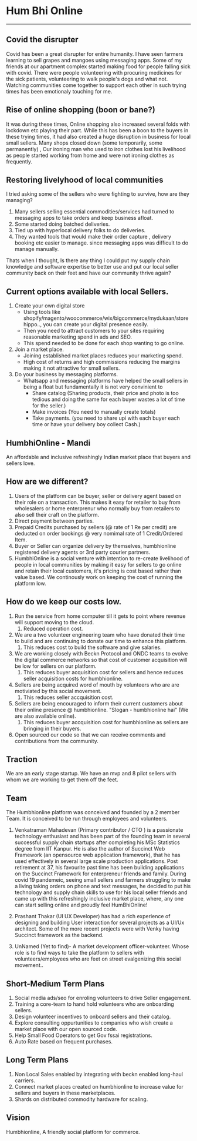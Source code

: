 # Hum Bhi Online
<hr/>

## Covid the disrupter

Covid has been a great disrupter for entire humanity. I have seen farmers learning to sell grapes and mangoes using messaging apps. Some of my friends at our apartment complex started making food for people falling sick with covid. There were people volunteering with procuring medicines for the sick patients, volunteering to walk people's dogs and what not. Watching communities come together to support each other in such trying times has been emotionaly touching for me. 

## Rise of online shopping (boon or bane?)
It was during these times, Online shopping also increased several folds with lockdown etc playing their part. While this has been a boon to the buyers in these trying times, it had also created a huge disruption in business for  local small sellers. Many shops closed down (some temporarily, some permanently) ,  Our ironing man who used to iron clothes lost his livelihood as people started working from home and were not ironing clothes as frequently.

<div style="page-break-after: always;"></div>

## Restoring livelyhood of local communities
I tried asking some of the sellers who were fighting to survive, how are they managing? 
1. Many sellers selling essential commodities/services had turned to messaging apps to take orders and keep business afloat. 
2. Some started doing batched deliveries. 
3. Tied up with hyperlocal delivery folks to do deliveries.
4. They wanted tools that would make their order capture , delivery booking etc easier to manage. since messaging apps was difficult to do manage manually.

Thats when I thought, Is there any thing I could put my supply chain knowledge and software expertise to better use and put our local seller community back on their feet and have our community thrive again?  

<div style="page-break-after: always;"></div>

## Current options available with local Sellers.
1. Create your own digital store 
	- Using tools like shopify/magento/woocommerce/wix/bigcommerce/mydukaan/storehippo.., you can create your digital presence easily. 
	- Then you need to attract customers to your sites requiring reasonable marketing spend in ads and SEO. 
	- This spend needed to be done for each shop wanting to go online. 
1. Join a market place. 
	- Joining established market places reduces your marketing spend.
	- High cost of returns and high commissions reducing the margins making it not attractive for small sellers. 
1. Do your business by messaging platforms. 
	- Whatsapp and messaging platforms have helped the small sellers in being a float but fundamentally it is not very convinient to 
		+ Share catalog	 (Sharing products, their  price and photo is too tedious and doing the same for  each buyer wastes a lot of time for the seller.)
		+ Make invoices	 (You need to manually create totals)
		+ Take payments. (you need to share upi with each buyer each time or have your delivery boy collect Cash.)
		 
<div style="page-break-after: always;"></div>

## HumbhiOnline - Mandi

An affordable and inclusive refreshingly Indian market place that buyers and sellers love. 


## How are we different? 
1. Users of the platform can be buyer, seller or delivery agent based on their role on a transaction. This makes it easy for retailer to buy from wholesalers or home enterprenur who normally buy from retailers to also sell their craft on the platform. 
2. Direct payment between parties.
3. Prepaid Credits purchased by sellers (@ rate of 1 Re per credit) are deducted on order bookings @ very nomimal rate of 1 Credit/Ordered Item. 
4. Buyer or Seller can organize delivery by themselves, humbhionline registered delivery agents or 3rd party courier partners. 
5. HumbhiOnline is a social venture with intention to re-create livelihood of people in local communities by making it easy for sellers to go online and retain their local customers, it's pricing is cost based rather than value based. We continously work on keeping the cost of running the platform low.



<div style="page-break-after: always;"></div>

## How do we keep our costs low. 
1. Run the service from  home computer till it gets to point  where revenue will support moving to the cloud. 
	1. Reduced operation cost.
2. We are a two volunteer engineering team who have donated their time to build and are continuing to donate our time to enhance this platform.  
	1. This reduces cost to build the software and give salaries.
3. We are working closely with Beckn Protocol and ONDC teams to evolve the digital commerce networks so that cost of customer acquisition will be low for sellers on our platform. 
	1. This reduces buyer acquisition cost for sellers and hence reduces seller acquisition costs for humbhionline.
4. Sellers are being acquired word of mouth by volunteers who are are motiviated by this social movement.
	1. This reduces seller accquisition cost.
5. Sellers are being  encouraged to inform their current customers about their online  presence @ humbhionline. "Slogan - humbhionline  hai" (We are also available online).
	1. This reduces buyer accquisition cost for humbhionline as sellers are bringing in their buyers.
6. Open sourced our code so that we can receive comments and contributions from the community.
	
	
<div style="page-break-after: always;"></div>
 
## Traction 
We are an early stage startup. We have an mvp and 8 pilot sellers with whom we are working to get them off the feet. 

## Team 
The Humbhionline platform was conceived and founded by a 2 member Team. It is conceived to be run through employees and volunteers. 

1. Venkatraman Mahadevan (Primary contributor / CTO )
is a passionate technology enthusiast and has been part of the founding team in several successful supply chain startups after completing his MSc Statistics degree from IIT Kanpur. He is also the author of Succinct Web Framework (an opensource web application framework), that he has used effectively in several large scale production applications. Post retirement at 37, his favourite past time has been building applications on the Succinct Framework for enterpreneur friends and family. During covid 19 pandemeic, seeing small sellers and farmers struggling to make a living taking orders on phone and text messages, he decided to put his technology and supply chain skills to use for his local seller friends and came up with this refreshingly inclusive market place, where, any one can start selling online and proudly feel HumBhiOnline!

2. Prashant Thakar (UI UX Developer)
has had a rich experience of designing and building User interaction for several projects as a UI/Ux architect. Some of the more recent projects were with Venky having Succinct framework as the backend.

3. UnNamed (Yet to find)- A market development officer-volunteer.
Whose role is to find ways to take the platform to sellers with volunteers/employees who are  feet on street evalgenizing this social movement..
<div style="page-break-after: always;"></div>

## Short-Medium Term Plans
1. Social media ads/seo for enroling  volunteers to drive Seller engagement. 
4. Training a core-team to hand hold volunteers who are onboarding sellers. 
2. Design volunteer incentives to onboard sellers and their catalog. 
3. Explore consulting oppurtunities  to companies who wish create a market place with our open sourced code.
4. Help Small Food Operators to get Gov fssai registrations. 
4. Auto Rate based on frequent purchases.


## Long Term Plans
1. Non Local Sales enabled by integrating with beckn enabled long-haul carriers.
2. Connect market places created on humbhionline to increase value for sellers and buyers in these marketplaces.
3. Shards on distributed  commodity hardware for scaling.

## Vision
Humbhionline, A friendly social platform for commerce.

